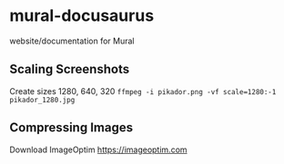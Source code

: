 # mural-docusaurus

website/documentation for Mural

## Scaling Screenshots

Create sizes 1280, 640, 320
`ffmpeg -i pikador.png -vf scale=1280:-1 pikador_1280.jpg`

## Compressing Images

Download ImageOptim
https://imageoptim.com
